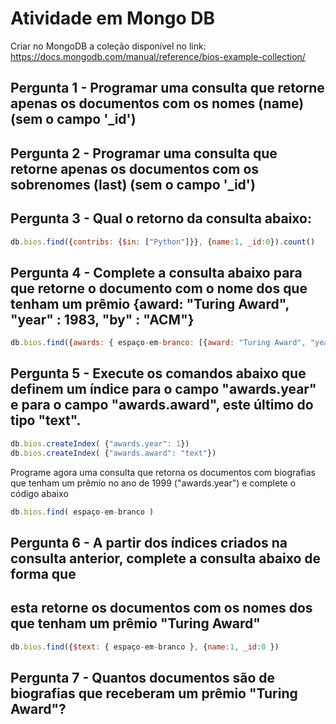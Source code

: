 # Atividade em Mongo DB

Criar no MongoDB a coleção disponível no link:
https://docs.mongodb.com/manual/reference/bios-example-collection/

## Pergunta 1 - Programar uma consulta que retorne apenas os documentos com os nomes (name) (sem o campo '_id')

## Pergunta 2 - Programar uma consulta que retorne apenas os documentos com os sobrenomes (last) (sem o campo '_id')

## Pergunta 3 - Qual o retorno da consulta abaixo:
```js
db.bios.find({contribs: {$in: ["Python"]}}, {name:1, _id:0}).count()
```

## Pergunta 4 - Complete a consulta abaixo para que retorne o documento com o nome dos que tenham um prêmio {award: "Turing Award", "year" : 1983, "by" : "ACM"}
```js
db.bios.find({awards: { espaço-em-branco: [{award: "Turing Award", "year" : 1983, "by" : "ACM"}]}}, {name:1, _id:0}
```

## Pergunta 5 - Execute os comandos abaixo que definem um índice para o campo "awards.year" e para o campo "awards.award", este último do tipo "text". 
```js
db.bios.createIndex( {"awards.year": 1})
db.bios.createIndex( {"awards.award": "text"})
```

Programe agora uma consulta que retorna os documentos com biografias que tenham um prêmio no ano de 1999 ("awards.year") e complete o código abaixo

```js
db.bios.find( espaço-em-branco )
```

## Pergunta 6 - A partir dos índices criados na consulta anterior, complete a consulta abaixo de forma que 
## esta retorne os documentos com os nomes dos que tenham um prêmio "Turing Award"

```js
db.bios.find({$text: { espaço-em-branco }, {name:1, _id:0 })
```

## Pergunta 7 - Quantos documentos são de biografias que receberam um prêmio "Turing Award"?